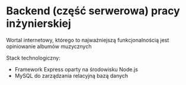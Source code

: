 # Backend (część serwerowa) pracy inżynierskiej
Wortal internetowy, którego to najważniejszą funkcjonalnością jest opiniowanie albumów muzycznych

Stack technologiczny:
* Framework Express oparty na środowisku Node.js
* MySQL do zarządzania relacyjną bazą danych